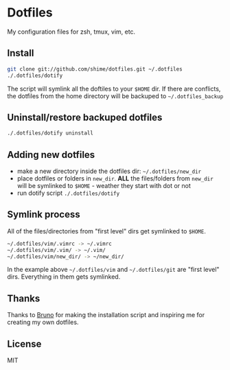 # Dotfiles

My configuration files for zsh, tmux, vim, etc.

## Install

```bash
git clone git://github.com/shime/dotfiles.git ~/.dotfiles
./.dotfiles/dotify
```

The script will symlink all the doftiles to your `$HOME` dir.
If there are conflicts, the dotfiles from the home directory will be backuped to `~/.dotfiles_backup`


## Uninstall/restore backuped dotfiles

```bash
./.dotfiles/dotify uninstall
```

## Adding new dotfiles

- make a new directory inside the dotfiles dir: `~/.dotfiles/new_dir`
- place dotfiles or folders in `new_dir`. **ALL** the files/folders from `new_dir` will be symlinked to `$HOME` - weather they start with dot or not
- run dotify script `./.dotfiles/dotify`


## Symlink process

All of the files/directories from "first level" dirs get symlinked to `$HOME`.

```bash
~/.dotfiles/vim/.vimrc -> ~/.vimrc
~/.dotfiles/vim/.vim/ -> ~/.vim/
~/.dotfiles/vim/new_dir/ -> ~/new_dir/
```

In the example above `~/.dotfiles/vim` and `~/.dotfiles/git` are "first level" dirs. Everything in them
gets symlinked.

## Thanks

Thanks to [Bruno](https://github.com/bruno-) for making the installation script and inspiring me for creating
my own dotfiles.

## License

MIT
